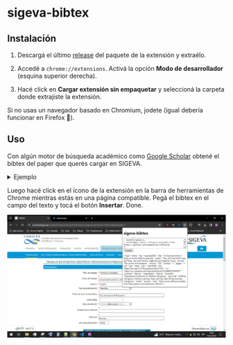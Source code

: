# sigeva-bibtex

## Instalación

1. Descargá el último [release](https://codeload.github.com/indirivacua/sigeva-bibtex/zip/refs/heads/main) del paquete de la extensión y extraélo.

2. Accedé a `chrome://extensions`. Activá la opción **Modo de desarrollador** (esquina superior derecha).

3. Hacé click en **Cargar extensión sin empaquetar** y seleccioná la carpeta donde extrajiste la extensión.

Si no usas un navegador basado en Chromium, jodete (igual debería funcionar en Firefox 🦊).

## Uso

Con algún motor de búsqueda académico como [Google Scholar](https://scholar.google.com/) obtené el bibtex del paper que querés cargar en SIGEVA.

<details><summary>Ejemplo</summary>

```bibtex
@article{example2023,
  title={An Example Article: A Study on AI and Machine Learning},
  author={Doe, John and Smith, Jane and P{\'e}rez, Juan and Fulanito, Meganito and Margarita, Flores},
  journal={The Journal of AI Research},
  volume={100},
  number={1},
  pages={1--20},
  year={2023},
  issn={1234-5678},
  doi={https://doi.org/10.1016/j.example.2023.01.001},
  url={https://www.example.com/science/article/pii/S1234567816300973},
  publisher={Elsevier},
  organization={Elsevier},
  booktitle={International Conference on Artificial Intelligence},
  keywords={Artificial Intelligence, Machine Learning, Deep Learning, Data Mining, Business Intelligence},
  month={January},
  note={Open source software available from https://github.com/example/ai-software}
}
```

</details>

Luego hacé click en el ícono de la extensión en la barra de herramientas de Chrome mientras estás en una página compatible. Pegá el bibtex en el campo del texto y tocá el botón **Insertar**. Done.

![Alt text](preview.png)